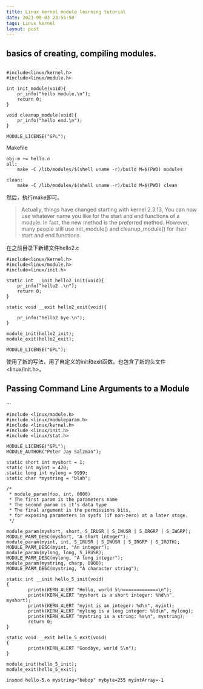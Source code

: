 ```yaml
---
title: Linux kernel module learning tutorial
date: 2021-08-03 23:55:50
tags: Linux kernel
layout: post
---
```


## basics of creating, compiling modules.

```

#include<linux/kernel.h>
#include<linux/module.h>

int init_module(void){
	pr_info("hello module.\n");
	return 0;
}

void cleanup_module(void){
	pr_info("hello end.\n");
}

MODULE_LICENSE("GPL");

```

Makefile

```
obj-m += hello.o
all:
	make -C /lib/modules/$(shell uname -r)/build M=$(PWD) modules

clean:
	make -C /lib/modules/$(shell uname -r)/build M=$(PWD) clean

```

然后，执行make即可。

> Actually, things have changed starting with kernel 2.3.13, You can now use whatever name you like for the start and end functions of a module. In fact, the new method is the preferred method. However, many people still use init_module() and cleanup_module() for their start and end functions.



在之前目录下新建文件hello2.c

```
#include<linux/kernel.h>
#include<linux/module.h>
#include<linux/init.h>

static int __init hello2_init(void){
	pr_info("hello2 .\n");
	return 0;
}

static void __exit hello2_exit(void){

	pr_info("hello2 bye.\n");
}

module_init(hello2_init);
module_exit(hello2_exit);

MODULE_LICENSE("GPL");

```
使用了新的写法，用了自定义的init和exit函数。也包含了新的头文件<linux/init.h>。


## Passing Command Line Arguments to a Module

···
```
#include <linux/module.h>
#include <linux/moduleparam.h>
#include <linux/kernel.h>
#include <linux/init.h>
#include <linux/stat.h>

MODULE_LICENSE("GPL");
MODULE_AUTHOR("Peter Jay Salzman");

static short int myshort = 1;
static int myint = 420;
static long int mylong = 9999;
static char *mystring = "blah";

/*
 * module_param(foo, int, 0000)
 * The first param is the parameters name
 * The second param is it's data type
 * The final argument is the permissions bits,
 * for exposing parameters in sysfs (if non-zero) at a later stage.
 */

module_param(myshort, short, S_IRUSR | S_IWUSR | S_IRGRP | S_IWGRP);
MODULE_PARM_DESC(myshort, "A short integer");
module_param(myint, int, S_IRUSR | S_IWUSR | S_IRGRP | S_IROTH);
MODULE_PARM_DESC(myint, "An integer");
module_param(mylong, long, S_IRUSR);
MODULE_PARM_DESC(mylong, "A long integer");
module_param(mystring, charp, 0000);
MODULE_PARM_DESC(mystring, "A character string");

static int __init hello_5_init(void)
{
        printk(KERN_ALERT "Hello, world 5\n=============\n");
        printk(KERN_ALERT "myshort is a short integer: %hd\n", myshort);
        printk(KERN_ALERT "myint is an integer: %d\n", myint);
        printk(KERN_ALERT "mylong is a long integer: %ld\n", mylong);
        printk(KERN_ALERT "mystring is a string: %s\n", mystring);
        return 0;
}

static void __exit hello_5_exit(void)
{
        printk(KERN_ALERT "Goodbye, world 5\n");
}

module_init(hello_5_init);
module_exit(hello_5_exit);
```

`insmod hello-5.o mystring="bebop" mybyte=255 myintArray=-1`